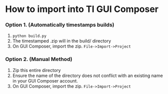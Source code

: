 # How to import into TI GUI Composer

### Option 1. (Automatically timestamps builds)
1. `python build.py `
2. The timestamped .zip will in the build/ directory 
3. On GUI Composer, import the zip. `File->Import->Project`

### Option 2. (Manual Method)
1. Zip this entire directory
2. Ensure the name of the directory does not conflict with an existing name in your GUI Composer account.
3. On GUI Composer, import the zip. `File->Import->Project`
